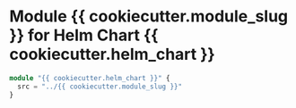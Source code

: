 # Module {{ cookiecutter.module_slug }} for Helm Chart {{ cookiecutter.helm_chart }}

```terraform
module "{{ cookiecutter.helm_chart }}" {
  src = "../{{ cookiecutter.module_slug }}"
}
```